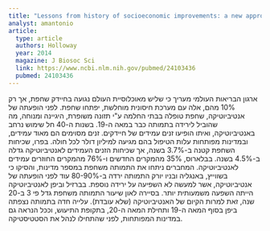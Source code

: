```yaml
---
title: "Lessons from history of socioeconomic improvements: a new approach to treating multi-drug-resistant tuberculosis"
analyst: amantonio
article:
  type: article
  authors: Holloway
  year: 2014
  magazine: J Biosoc Sci
  link: https://www.ncbi.nlm.nih.gov/pubmed/24103436
  pubmed: 24103436
---
```


ארגון הבריאות העולמי מעריך כי שליש מאוכלוסיית העולם נגועה בחיידק שחפת, אך רק 10% מהם, אלה עם מערכת חיסונית מוחלשת, יפתחו שחפת.
לפני הופעתה של אנטיביוטיקה, שחפת טופלה בבתי החלמה ע"י תזונה משופרת, היגיינה ומנוחה, מה שהוביל לירידה בתמותה כבר במאה ה-19.
בשנות ה-40 חל שימוש נרחב באנטיביוטיקה, ואיתו הופיעו זנים עמידים של חיידקים. זנים מסוימים הם מאוד עמידים, ובמדינות מפותחות עלות הטיפול בהם מגיעה למיליון דולר לכל חולה. בפרו, שכיחות השחפת קטנה ב-3.7% בשנה, אך שכיחות הזנים העמידים לאנטיביוטיקה גדלה ב-4.5% בשנה. בבלארוס, 35% מהמקרים החדשים ו-76% מהמקרים החוזרים עמידים לאנטיביוטיקה.
המחברים ניתחו את התמותה משחפת במספר מדינות, והסיקו כי בשווייץ, באנגליה ובניו יורק התמותה ירדה ב-80-90% עוד לפני הופעתה של אנטיביוטיקה, אשר למעשה לא השפיעה על ירידה נוספת. בברזיל וביפן לאנטיביוטיקה הייתה השפעה משמעותית יותר.
בסיירה לאון שיעור התמותה משחפת גדל פי 3 ב-20 שנה, זאת למרות הקיום של האנטיביוטיקה (שלא עובדת). עלייה חדה בתמותה נצפתה ביפן בסוף המאה ה-19 ותחילת המאה ה-20, בתקופת התיעוש, וככל הנראה גם במדינות המפותחות, לפני שהתחילו לנהל את הסטטיסטיקה.
